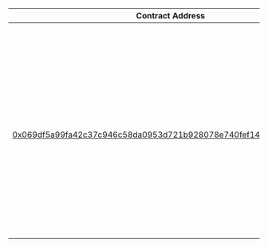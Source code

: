 | Contract Address                                                                                    | Network               | Layout                         |
|-----------------------------------------------------------------------------------------------------|-----------------------|--------------------------------|
|                                                                                                     | **Mainnet**           | **dex**                        |
|                                                                                                     | **Mainnet**           | **recursive**                  |
|                                                                                                     | **Mainnet**           | **recursive_with_poseidon**    |
|                                                                                                     | **Mainnet**           | **small**                      |
|                                                                                                     | **Mainnet**           | **starknet**                   |
|                                                                                                     | **Mainnet**           | **starknet_with_keccak**       |
|                                                                                                     | **Sepolia Testnet**   | **dex**                        |
|[0x069df5a99fa42c37c946c58da0953d721b928078e740fef14da44e0f8c01f0f6](https://sepolia.starkscan.co/contract/0x069df5a99fa42c37c946c58da0953d721b928078e740fef14da44e0f8c01f0f6)                                   | **Sepolia Testnet**   | **recursive**                  |
|                                                                                                     | **Sepolia Testnet**   | **recursive_with_poseidon**    |
|                                                                                                     | **Sepolia Testnet**   | **small**                      |
|                                                                                                     | **Sepolia Testnet**   | **starknet**                   |
|                                                                                                     | **Sepolia Testnet**   | **starknet_with_keccak**       |
